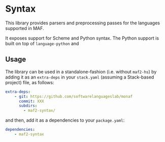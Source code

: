 # Syntax

This library provides parsers and preprocessing passes for the languages supported in MAF.

It exposes support for Scheme and Python syntax. The Python support is built on top of `language-python` and 

## Usage

The library can be used in a standalone-fashion (i.e. without `maf2-hs`) by adding it as an `extra-deps` in your `stack.yaml` (assuming a Stack-based project) file, as follows:

```yaml
extra-deps:
    - git: https://github.com/softwarelanguageslab/monaf
      commit: XXX
      subdirs:
        - maf2-syntax/
```

and then, add it as a dependencies to your `package.yaml`:

```yaml
dependencies:
    - maf2-syntax
```
